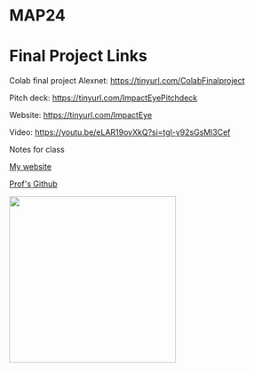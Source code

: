 # MAP24
# Final Project Links

Colab final project Alexnet: https://tinyurl.com/ColabFinalproject

Pitch deck: https://tinyurl.com/ImpactEyePitchdeck

Website: https://tinyurl.com/ImpactEye

Video: https://youtu.be/eLAR19ovXkQ?si=tgl-y92sGsMl3Cef

Notes for class

[My website](https://jg220.github.io/MAP24/)

[Prof's Github](https://github.com/williamedwardhahn/MathData24)

<img src="https://logos-world.net/wp-content/uploads/2020/06/Florida-Atlantic-Owls-Logo.png" width=300>
